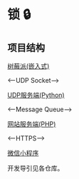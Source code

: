 # 锁 🔒
## 项目结构
[树莓派(嵌入式)](#)

<--UDP Socket-->

[UDP服务端(Python)](#)

<--Message Queue-->

[网站服务端(PHP)](https://github.com/is305-smart-lock/lock-server)

<--HTTPS-->

[微信小程序](https://github.com/is305-smart-lock/locker-miniprogram)

开发导引见各仓库。